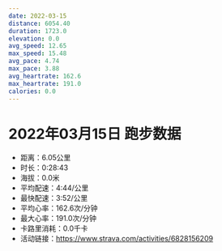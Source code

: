 ```yaml
---
date: 2022-03-15
distance: 6054.40
duration: 1723.0
elevation: 0.0
avg_speed: 12.65
max_speed: 15.48
avg_pace: 4.74
max_pace: 3.88
avg_heartrate: 162.6
max_heartrate: 191.0
calories: 0.0
---
```


# 2022年03月15日 跑步数据

- 距离：6.05公里
- 时长：0:28:43
- 海拔：0.0米
- 平均配速：4:44/公里
- 最快配速：3:52/公里
- 平均心率：162.6次/分钟
- 最大心率：191.0次/分钟
- 卡路里消耗：0.0千卡
- 活动链接：https://www.strava.com/activities/6828156209
